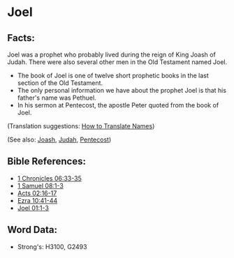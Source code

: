 # Joel #

## Facts: ##

Joel was a prophet who probably lived during the reign of King Joash of Judah. There were also several other men in the Old Testament named Joel.

* The book of Joel is one of twelve short prophetic books in the last section of the Old Testament.
* The only personal information we have about the prophet Joel is that his father's name was Pethuel.
* In his sermon at Pentecost, the apostle Peter quoted from the book of Joel.

(Translation suggestions: [How to Translate Names](rc://en/ta/man/translate/translate-names))

(See also: [Joash](../names/joash.md), [Judah](../names/kingdomofjudah.md), [Pentecost](../kt/pentecost.md))

## Bible References: ##

* [1 Chronicles 06:33-35](rc://en/tn/help/1ch/06/33)
* [1 Samuel 08:1-3](rc://en/tn/help/1sa/08/01)
* [Acts 02:16-17](rc://en/tn/help/act/02/16)
* [Ezra 10:41-44](rc://en/tn/help/ezr/10/41)
* [Joel 01:1-3](rc://en/tn/help/jol/01/01)

## Word Data: ##

* Strong's: H3100, G2493
